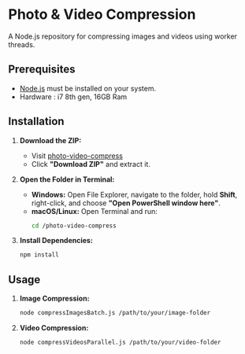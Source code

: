 # Photo & Video Compression

A Node.js repository for compressing images and videos using worker threads.

## Prerequisites

- [Node.js](https://nodejs.org) must be installed on your system.
- Hardware : i7 8th gen, 16GB Ram
## Installation

1. **Download the ZIP:**
   - Visit [photo-video-compress](https://github.com/kapil303196/photo-video-compress)
   - Click **"Download ZIP"** and extract it.

2. **Open the Folder in Terminal:**
   - **Windows:** Open File Explorer, navigate to the folder, hold **Shift**, right-click, and choose **"Open PowerShell window here"**.
   - **macOS/Linux:** Open Terminal and run:
     ```bash
     cd /photo-video-compress
     ```

3. **Install Dependencies:**
   ```bash
   npm install
   ```
## Usage

1. **Image Compression:**
    ```bash
    node compressImagesBatch.js /path/to/your/image-folder
    ```

2.  **Video Compression:**
    ```bash
    node compressVideosParallel.js /path/to/your/video-folder
    ```